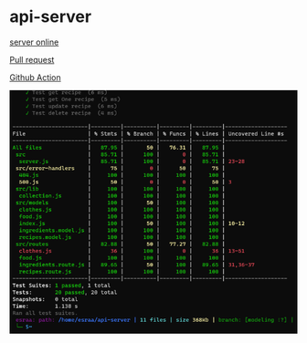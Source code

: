 # api-server
[server online](https://esraa-api-server.onrender.com)

[Pull request](https://github.com/esraaobeido/api-server/pull/2)

[Github Action](https://github.com/esraaobeido/api-server/actions/runs/5245413813)

 ![image](./images/lab5-test.png)